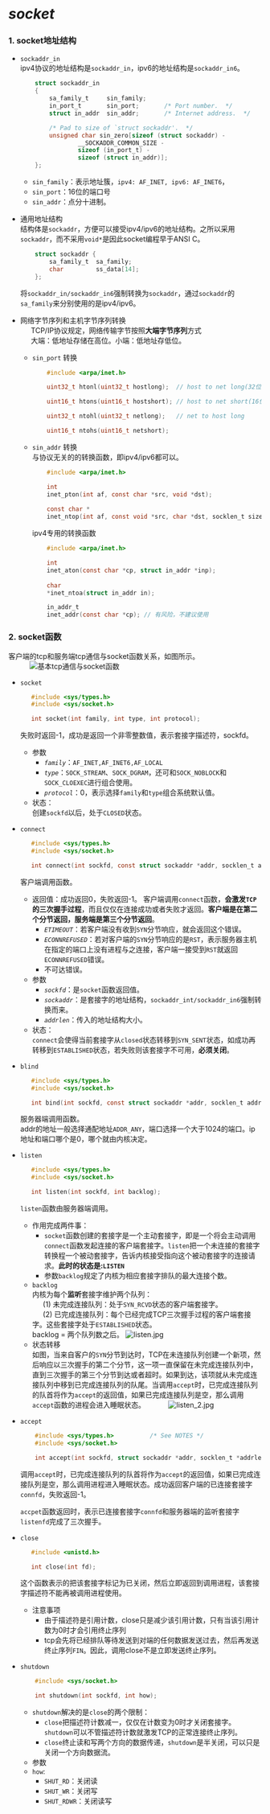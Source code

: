 # *socket*
### 1. socket地址结构
+ `sockaddr_in`  
    ipv4协议的地址结构是`sockaddr_in`，ipv6的地址结构是`sockaddr_in6`。
    ```c
        struct sockaddr_in
        {
            sa_family_t     sin_family;
            in_port_t       sin_port;	    /* Port number.  */
            struct in_addr  sin_addr;		/* Internet address.  */

            /* Pad to size of `struct sockaddr'.  */
            unsigned char sin_zero[sizeof (struct sockaddr) -
                    __SOCKADDR_COMMON_SIZE -
                    sizeof (in_port_t) -
                    sizeof (struct in_addr)];
        };
    ```

    + `sin_family`：表示地址簇，`ipv4: AF_INET, ipv6: AF_INET6`，
    + `sin_port`：16位的端口号
    + `sin_addr`：点分十进制。
+ 通用地址结构  
    结构体是`sockaddr`，方便可以接受ipv4/ipv6的地址结构。之所以采用`sockaddr`，而不采用`void*`是因此socket编程早于ANSI C。
    ```c
        struct sockaddr {
            sa_family_t  sa_family;
            char         ss_data[14];
        };  
    ```
    将`sockaddr_in/sockaddr_in6`强制转换为`sockaddr`，通过`sockaddr`的`sa_family`来分别使用的是ipv4/ipv6。
+ 网络字节序列和主机字节序列转换  
&emsp;&ensp;TCP/IP协议规定，网络传输字节按照**大端字节序列**方式      
&emsp;&ensp;大端：低地址存储在高位。小端：低地址存低位。  
    + `sin_port` 转换
        ```c
            #include <arpa/inet.h>

            uint32_t htonl(uint32_t hostlong);  // host to net long(32位置)

            uint16_t htons(uint16_t hostshort); // host to net short(16位置)

            uint32_t ntohl(uint32_t netlong);   // net to host long

            uint16_t ntohs(uint16_t netshort);
        ```
    + `sin_addr` 转换  
    与协议无关的的转换函数，即ipv4/ipv6都可以。
        ```c
            #include <arpa/inet.h>

            int 
            inet_pton(int af, const char *src, void *dst);
            
            const char *
            inet_ntop(int af, const void *src, char *dst, socklen_t size);
        ```
        ipv4专用的转换函数
        ```c
            #include <arpa/inet.h>

            int 
            inet_aton(const char *cp, struct in_addr *inp);
            
            char 
            *inet_ntoa(struct in_addr in);

            in_addr_t 
            inet_addr(const char *cp); // 有风险，不建议使用
        ```
### 2. socket函数  
客户端的tcp和服务端tcp通信与socket函数关系，如图所示。  
&emsp;&emsp;&emsp;![基本tcp通信与socket函数](./Image/4.1.jpg)
+ `socket`
    ```c
       #include <sys/types.h>         
       #include <sys/socket.h>

       int socket(int family, int type, int protocol);
    ```
    失败时返回-1，成功是返回一个非零整数值，表示套接字描述符，sockfd。
    + 参数
        + *`family`*：`AF_INET,AF_INET6,AF_LOCAL`
        + *`type`*：`SOCK_STREAM`、`SOCK_DGRAM`，还可和`SOCK_NOBLOCK`和`SOCK_CLOEXEC`进行组合使用。
        + *`protocol`*：0，表示选择`family`和`type`组合系统默认值。
    + 状态：  
        创建`sockfd`以后，处于`CLOSED`状态。
+ `connect`
    ```c
       #include <sys/types.h>         
       #include <sys/socket.h>

       int connect(int sockfd, const struct sockaddr *addr, socklen_t addrlen);
    ```
    客户端调用函数。  
    + 返回值：成功返回0，失败返回-1。
       客户端调用`connect`函数，**会激发`TCP`的三次握手过程**，而且仅仅在连接成功或者失败才返回。**客户端是在第二个分节返回，服务端是第三个分节返回**。  
        + *`ETIMEOUT`*：若客户端没有收到`SYN`分节响应，就会返回这个错误。
        + *`ECONNREFUSED`*：若对客户端的`SYN`分节响应的是`RST`，表示服务器主机在指定的端口上没有进程与之连接，客户端一接受到`RST`就返回`ECONNREFUSED`错误。
        + 不可达错误。
    + 参数
        + *`sockfd`*：是`socket`函数返回值。
        + *`sockaddr`*：是套接字的地址结构，`sockaddr_int/sockaddr_in6`强制转换而来。
        + *`addrlen`*：传入的地址结构大小。  
    + 状态：  
      `connect`会使得当前套接字从`closed`状态转移到`SYN_SENT`状态，如成功再转移到`ESTABLISHED`状态，若失败则该套接字不可用，**必须关闭**。
+ `blind`
    ```c
       #include <sys/types.h>         
       #include <sys/socket.h>

       int bind(int sockfd, const struct sockaddr *addr, socklen_t addrlen);
    ```
    服务器端调用函数。  
    addr的地址一般选择通配地址`ADDR_ANY`，端口选择一个大于1024的端口。ip地址和端口哪个是0，哪个就由内核决定。
+ `listen`
    ```c
       #include <sys/types.h>         
       #include <sys/socket.h>

       int listen(int sockfd, int backlog);
    ```
    `listen`函数由服务器端调用。
    + 作用完成两件事：
        + `socket`函数创建的套接字是一个主动套接字，即是一个将会主动调用`connect`函数发起连接的客户端套接字。`listen`把一个未连接的套接字转换程一个被动套接字，告诉内核接受指向这个被动套接字的连接请求。**此时的状态是:`LISTEN`**
        + 参数`backlog`规定了内核为相应套接字排队的最大连接个数。
    + `backlog`  
    内核为每个**监听**套接字维护两个队列：  
        &emsp;&ensp;(1) 未完成连接队列：处于`SYN_RCVD`状态的客户端套接字。   
        &emsp;&ensp;(2) 已完成连接队列：每个已经完成TCP三次握手过程的客户端套接字。这些套接字处于`ESTABLISHED`状态。  
        backlog = 两个队列数之后。
    ![listen.jpg](./Image/listen.jpg)  
    + 状态转移   
    如图，当来自客户的`SYN`分节到达时，TCP在未连接队列创建一个新项，然后响应以三次握手的第二个分节，这一项一直保留在未完成连接队列中，直到三次握手的第三个分节到达或者超时。如果到达，该项就从未完成连接队列中移到已完成连接队列的队尾。当调用`accept`时，已完成连接队列的队首将作为`accept`的返回值，如果已完成连接队列是空，那么调用`accept`函数的进程会进入睡眠状态。
    &emsp;&ensp;&emsp;&ensp;![listen_2.jpg](./Image/listen_2.jpg)  
+ `accept`
    ```c
        #include <sys/types.h>          /* See NOTES */
        #include <sys/socket.h>

        int accept(int sockfd, struct sockaddr *addr, socklen_t *addrlen);
    ```
    调用`accept`时，已完成连接队列的队首将作为`accept`的返回值，如果已完成连接队列是空，那么调用进程进入睡眠状态。成功返回客户端的已连接套接字`connfd`，失败返回-1。

    `accpet`函数返回时，表示已连接套接字`connfd`和服务器端的监听套接字`listenfd`完成了三次握手。
+ `close`
    ```c
       #include <unistd.h>

       int close(int fd);
    ```
    这个函数表示的把该套接字标记为已关闭，然后立即返回到调用进程，该套接字描述符不能再被调用进程使用。  
    + 注意事项
        + 由于描述符是引用计数，close只是减少该引用计数，只有当该引用计数为0时才会引用终止序列
        + tcp会先将已经排队等待发送到对端的任何数据发送过去，然后再发送终止序列`FIN`。因此，调用close不是立即发送终止序列。
+ `shutdown`
    ```c
        #include <sys/socket.h>

        int shutdown(int sockfd, int how);
    ```
    + `shutdown`解决的是`close`的两个限制：
        + `close`把描述符计数减一，仅仅在计数变为0时才关闭套接字。`shutdown`可以不管描述符计数就激发TCP的正常连接终止序列。
        + `close`终止读和写两个方向的数据传递，`shutdown`是半关闭，可以只是关闭一个方向数据流。
    + 参数
    + `how`:
        + `SHUT_RD`：关闭读
        + `SHUT_WR`：关闭写
        + `SHUT_RDWR`：关闭读写